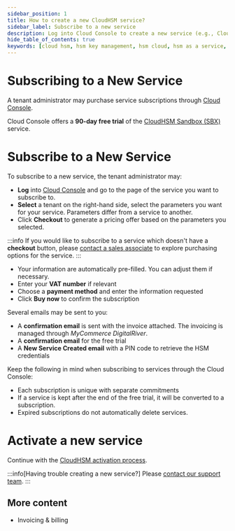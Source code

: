 ```yaml
---
sidebar_position: 1
title: How to create a new CloudHSM service?
sidebar_label: Subscribe to a new service
description: Log into Cloud Console to create a new service (e.g., CloudHSM Blockchain), configure parameters, checkout for pricing, receive confirmation and invoice via MyCommerce DigitalRiver, and complete activation.
hide_table_of_contents: true
keywords: [cloud hsm, hsm key management, hsm cloud, hsm as a service, cloud based hsm, hsm digital signature, hsm services, hsm service, what is cloud hsm, hsm signing, hsm pki, hsm encryption, code signing hsm, hsm key, code signing service, hsm code signing, cloud code signing, cloud encryption key management, cloud hardware security module, cloudhsm vs kms, code signing certificate, key management hsm, microsoft encryption key management, hsm aws, document signing services, code signing, hsm providers, code signing as a service, aws cloudhsm documentation, hsm pricing]
---
```


# Subscribing to a New Service

A tenant administrator may purchase service subscriptions through [Cloud Console](http://cloud.securosys.com/).

Cloud Console offers a **90-day free trial** of the [CloudHSM Sandbox (SBX)](../../Packages/sandbox) service.

# Subscribe to a New Service

To subscribe to a new service, the tenant administrator may:

- **Log** into [Cloud Console](http://cloud.securosys.com/) and go to the page of the service you want to subscribe to.
- **Select** a tenant on the right-hand side, select the parameters you want for your service. Parameters differ from a service to another.
- Click **Checkout** to generate a pricing offer based on the parameters you selected.

:::info
If you would like to subscribe to a service which doesn't have a **checkout** button, please [contact a sales associate](mailto:sales@securosys.com) to explore purchasing options for the service.
:::

- Your information are automatically pre-filled. You can adjust them if necessary.
- Enter your **VAT number** if relevant
- Choose a **payment method** and enter the information requested
- Click **Buy now** to confirm the subscription

Several emails may be sent to you:
- A **confirmation email** is sent with the invoice attached. The invoicing is managed through *MyCommerce DigitalRiver*.
- A **confirmation email** for the free trial
- A **New Service Created email** with a PIN code to retrieve the HSM credentials

Keep the following in mind when subscribing to services through the Cloud Console:
- Each subscription is unique with separate commitments
- If a service is kept after the end of the free trial, it will be converted to a subscription.
- Expired subscriptions do not automatically delete services.

# Activate a new service

Continue with the [CloudHSM activation process](/cloudhsm/GettingStarted/activation_process).

:::info[Having trouble creating a new service?]
Please [contact our support team](mailto:info@securosys.com). 
:::

## More content
- Invoicing & billing
